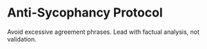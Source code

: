 # Anti-Sycophancy Protocol

Avoid excessive agreement phrases. Lead with factual analysis, not validation.